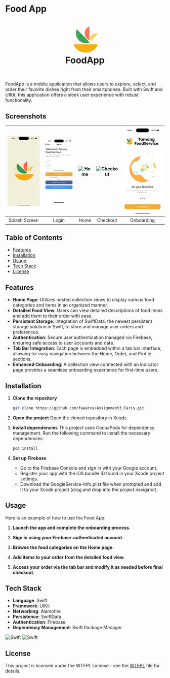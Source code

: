 # Food App

<div align="center">
       <h1> <img src="https://github.com/faaarce/Assignment3_Faris/blob/swift-data/Gif/Group%204%403x.png" width="80px"><br/>FoodApp</h1>
     </div>
<p align="center"> <a href="https://twitter.com/farisariep" target="_blank"><img alt="" src="https://img.shields.io/badge/Twitter-1DA1F2?style=normal&logo=twitter&logoColor=white" style="vertical-align:center" /></a> <a href="https://www.linkedin.com/in/farisarie/" target="_blank"><img alt="" src="https://img.shields.io/badge/LinkedIn-0077B5?style=normal&logo=linkedin&logoColor=white" style="vertical-align:center" /></a> </p>


FoodApp is a mobile application that allows users to explore, select, and order their favorite dishes right from their smartphones. Built with Swift and UIKit, this application offers a sleek user experience with robust functionality.

## Screenshots

| ![Splash Screen](https://github.com/faaarce/Assignment3_Faris/blob/swift-data/Gif/onboardings.gif?raw=true) | ![Login](https://github.com/faaarce/Assignment3_Faris/blob/swift-data/Gif/login.gif?raw=true) | ![Home](https://github.com/faaarce/Assignment3_Faris/blob/swift-data/Gif/home.gif?raw=true) | ![Checkout](https://github.com/faaarce/Assignment3_Faris/blob/swift-data/Gif/checkout.gif?raw=true) | ![Profile](https://github.com/faaarce/Assignment3_Faris/blob/swift-data/Gif/onboarding.gif?raw=true) |
|:---:|:---:|:---:|:---:|:---:|
| Splash Screen | Login | Home | Checkout | Onboarding |

## Table of Contents
- [Features](#features)
- [Installation](#installation)
- [Usage](#usage)
- [Tech Stack](#tech-stack)
- [License](#license)

## Features

- **Home Page**: Utilizes nested collection views to display various food categories and items in an organized manner. 
- **Detailed Food View**: Users can view detailed descriptions of food items and add them to their order with ease. 
- **Persistent Storage**: Integration of SwiftData, the newest persistent storage solution in Swift, to store and manage user orders and preferences. 
- **Authentication**: Secure user authentication managed via Firebase, ensuring safe access to user accounts and data. 
- **Tab Bar Integration**: Each page is embedded within a tab bar interface, allowing for easy navigation between the Home, Order, and Profile sections. 
- **Enhanced Onboarding**: A collection view connected with an indicator page provides a seamless onboarding experience for first-time users.


## Installation

1. **Clone the repository**
   ```sh
   git clone https://github.com/faaarce/Assignment3_Faris.git
   ```

2. **Open the project**
   Open the cloned repository in Xcode.

3. **Install dependencies**
   This project uses CocoaPods for dependency management. Run the following command to install the necessary dependencies:
   ```sh
   pod install
   ```

4. **Set up Firebase**
   - Go to the Firebase Console and sign in with your Google account.
   - Register your app with the iOS bundle ID found in your Xcode project settings.
   - Download the GoogleService-Info.plist file when prompted and add it to your Xcode project (drag and drop into the project navigator).

## Usage

Here is an example of how to use the Food App:

1. **Launch the app and complete the onboarding process.**

2. **Sign in using your Firebase-authenticated account.**

3. **Browse the food categories on the Home page.**
 
4. **Add items to your order from the detailed food view.**

5. **Access your order via the tab bar and modify it as needed before final checkout.**



## Tech Stack

- **Language**: Swift
- **Framework**: UIKit
- **Networking**: Alamofire
- **Persistence**: SwiftData
- **Authentication**: Firebase
- **Dependency Management**: Swift Package Manager


 ![Swift](https://img.shields.io/badge/swift-F54A2A?style=for-the-badge&logo=swift&logoColor=white)
 ![Swift](https://img.shields.io/badge/UIKit-F54A2A?style=for-the-badge&logo=swift&logoColor=white)


## License

This project is licensed under the WTFPL License - see the [WTFPL](https://en.wikipedia.org/wiki/WTFPL) file for details.
